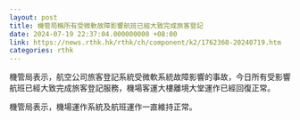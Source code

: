 ```yaml
---
layout: post
title: 機管局稱所有受微軟故障影響航班已經大致完成旅客登記
date: 2024-07-19 22:37:04.000000000 +08:00
link: https://news.rthk.hk/rthk/ch/component/k2/1762360-20240719.htm
categories: rthk
---
```


機管局表示，航空公司旅客登記系統受微軟系統故障影響的事故，今日所有受影響航班已經大致完成旅客登記服務，機場客運大樓離境大堂運作已經回復正常。

機管局表示，機場運作系統及航班運作一直維持正常。
